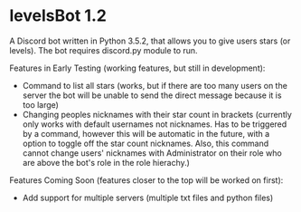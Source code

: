 # levelsBot 1.2

A Discord bot written in Python 3.5.2, that allows you to give users stars (or levels). The bot requires discord.py module to run.

Features in Early Testing (working features, but still in development):

- Command to list all stars (works, but if there are too many users on the server the bot will be unable to send the direct message because it is too large)
- Changing peoples nicknames with their star count in brackets (currently only works with default usernames not nicknames. Has to be triggered by a command, however this will be automatic in the future, with a option to toggle off the star count nicknames. Also, this command cannot change users' nicknames with Administrator on their role who are above the bot's role in the role hierachy.)

Features Coming Soon (features closer to the top will be worked on first):

- Add support for multiple servers (multiple txt files and python files)

